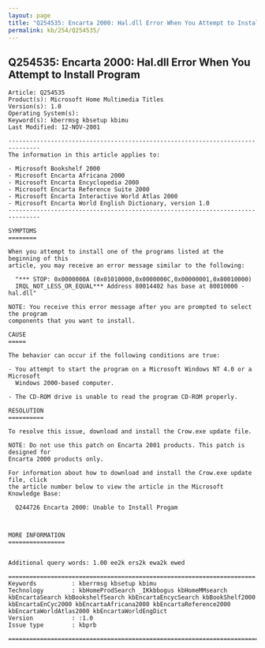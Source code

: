 ```yaml
---
layout: page
title: "Q254535: Encarta 2000: Hal.dll Error When You Attempt to Install Program"
permalink: kb/254/Q254535/
---
```


## Q254535: Encarta 2000: Hal.dll Error When You Attempt to Install Program

	Article: Q254535
	Product(s): Microsoft Home Multimedia Titles
	Version(s): 1.0
	Operating System(s): 
	Keyword(s): kberrmsg kbsetup kbimu
	Last Modified: 12-NOV-2001
	
	-------------------------------------------------------------------------------
	The information in this article applies to:
	
	- Microsoft Bookshelf 2000 
	- Microsoft Encarta Africana 2000 
	- Microsoft Encarta Encyclopedia 2000 
	- Microsoft Encarta Reference Suite 2000 
	- Microsoft Encarta Interactive World Atlas 2000 
	- Microsoft Encarta World English Dictionary, version 1.0 
	-------------------------------------------------------------------------------
	
	SYMPTOMS
	========
	
	When you attempt to install one of the programs listed at the beginning of this
	article, you may receive an error message similar to the following:
	
	  "*** STOP: 0x0000000A (0x01010000,0x0000000C,0x00000001,0x80010000)
	  IRQL_NOT_LESS_OR_EQUAL*** Address 80014402 has base at 80010000 - hal.dll"
	
	NOTE: You receive this error message after you are prompted to select the program
	components that you want to install.
	
	CAUSE
	=====
	
	The behavior can occur if the following conditions are true:
	
	- You attempt to start the program on a Microsoft Windows NT 4.0 or a Microsoft
	  Windows 2000-based computer.
	
	- The CD-ROM drive is unable to read the program CD-ROM properly.
	
	RESOLUTION
	==========
	
	To resolve this issue, download and install the Crow.exe update file.
	
	NOTE: Do not use this patch on Encarta 2001 products. This patch is designed for
	Encarta 2000 products only.
	
	For information about how to download and install the Crow.exe update file, click
	the article number below to view the article in the Microsoft Knowledge Base:
	
	  Q244726 Encarta 2000: Unable to Install Progam
	
	
	
	MORE INFORMATION
	================
	
	
	Additional query words: 1.00 ee2k ers2k ewa2k ewed
	
	======================================================================
	Keywords          : kberrmsg kbsetup kbimu 
	Technology        : kbHomeProdSearch _IKkbbogus kbHomeMMsearch kbEncartaSearch kbBookshelfSearch kbEncartaEncycSearch kbBookShelf2000 kbEncartaEnCyc2000 kbEncartaAfricana2000 kbEncartaReference2000 kbEncartaWorldAtlas2000 kbEncartaWorldEngDict
	Version           : :1.0
	Issue type        : kbprb
	
	=============================================================================
	
